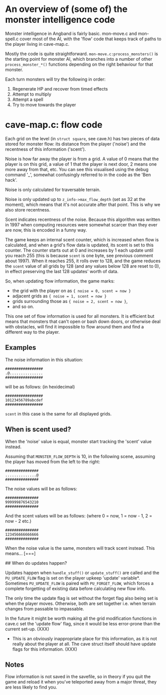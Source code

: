 # An overview of (some of) the monster intelligence code

Monster intelligence in Angband is fairly basic.  mon-move.c and mon-spell.c cover most of the AI, with the 'flow' code that keeps track of paths to the player living in cave-map.c.

Mostly the code is quite straightforward.  `mon-move.c:process_monsters()` is the starting point for monster AI, which branches into a number of other `process_monster_*()` functions depending on the right behaviour for that monster.

Each turn monsters will try the following in order:

  1. Regenerate HP and recover from timed effects
  2. Attempt to multiply
  3. Attempt a spell
  4. Try to move towards the player


# cave-map.c: flow code

Each grid on the level (in `struct square`, see cave.h) has two pieces of data stored for monster flow: its distance from the player ('noise') and the recentness of this information ('scent').

Noise is how far away the player is from a grid.  A value of 0 means that the player is on this grid, a value of 1 that the player is next door, 2 means one more away from that, etc.  You can see this visualised using the debug command '_', somewhat confusingly referred to in the code as the 'Ben hack'.

Noise is only calculated for traversable terrain.

Noise is only updated up to `z_info->max_flow_depth` (set as 32 at the moment), which means that it's not accurate after that point.  This is why we also store recentness.

Scent indicates recentness of the noise.  Because this algorithm was written in 1997 when computing resources were somewhat scarcer than they ever are now, this is encoded in a funny way.

The game keeps an internal scent counter, which is increased when flow is calculated, and when a grid's flow data is updated, its scent is set to this counter.  The counter starts out at 0 and increases by 1 each update until you reach 255 (this is because `scent` is one byte, see previous comment about 1997).  When it reaches 255, it rolls over to 128, and the game reduces the `scent` value of all grids by 128 (and any values below 128 are reset to 0), in effect preserving the last 128 updates' worth of data.

So, when updating flow information, the game marks:
  * the grid with the player on as `{ noise = 0, scent = now }`
  * adjacent grids as `{ noise = 1, scent = now }`
  * grids surrounding those as `{ noise = 2, scent = now }`,
  * and so on.

This one set of flow information is used for all monsters.  It is efficient but means that monsters that can't open or bash down doors, or otherwise deal with obstacles, will find it impossible to flow around them and find a different way to the player.

## Examples

The noise information in this situation:

```
#################
.@...............
#################
```

will be as follows: (in hexidecimal)

```
#################
10123456789abcdef
#################
```

`scent` in this case is the same for all displayed grids.

## When is scent used?

When the 'noise' value is equal, monster start tracking the 'scent' value instead.

Assuming that `MONSTER_FLOW_DEPTH` is 10, in the following scene, assuming the player has moved from the left to the right:

```
###############
..............@
###############
```

The noise values will be as follows:

```
###############
999999876543210
###############
```

And the scent values will be as follows: (where 0 = now,
                                                1 = now - 1,
                                                2 = now - 2 etc.)

```
###############
123456666666666
###############
```

When the noise value is the same, monsters will track scent instead.  This means... [===]

## When do updates happen?

Updates happen when `handle_stuff()` or `update_stuff()` are called and the `PU_UPDATE_FLOW` flag is set on the player upkeep 'update' variable*.  Sometimes `PU_UPDATE_FLOW` is paired with `PU_FORGET_FLOW`, which forces a complete forgetting of existing data before calculating new flow info.

The only time the update flag is set without the forget flag also being set is when the player moves.  Otherwise, both are set together i.e. when terrain changes from passable to impassable.

In the future it might be worth making all the grid modification functions in cave.c set the 'update flow' flag, since it would be less error-prone than the current set-up. (XXX)

* This is an obviously inappropriate place for this information, as it is not really about the player at all.  The cave struct itself should have update flags for this information. (XXX)

## Notes

Flow information is not saved in the savefile, so in theory if you quit the game and reload it when you've teleported away from a major threat, they are less likely to find you.
